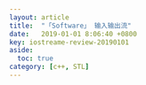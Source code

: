 ```yaml
---
layout: article
title:  "「Software」 输入输出流"
date:   2019-01-01 8:06:40 +0800
key: iostreame-review-20190101
aside:
  toc: true
category: [c++, STL]
---
```

